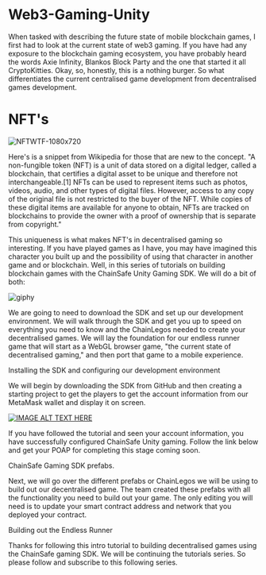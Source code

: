 # Web3-Gaming-Unity

When tasked with describing the future state of mobile blockchain games, I first had to look at the current state of web3 gaming. If you have had any exposure to the blockchain gaming ecosystem, you have probably heard the words Axie Infinity, Blankos Block Party and the one that started it all CryptoKitties. Okay, so, honestly, this is a nothing burger. So what differentiates the current centralised game development from decentralised games development.

# NFT's


![NFTWTF-1080x720](https://user-images.githubusercontent.com/681817/135502611-174c0589-d890-41d9-805b-fcb0a4bb237b.jpg?style=centerme)


Here's is a snippet from Wikipedia for those that are new to the concept.
"A non-fungible token (NFT) is a unit of data stored on a digital ledger, called a blockchain, that certifies a digital asset to be unique and therefore not interchangeable.[1] NFTs can be used to represent items such as photos, videos, audio, and other types of digital files. However, access to any copy of the original file is not restricted to the buyer of the NFT. While copies of these digital items are available for anyone to obtain, NFTs are tracked on blockchains to provide the owner with a proof of ownership that is separate from copyright."

This uniqueness is what makes NFT's in decentralised gaming so interesting. If you have played games as I have, you may have imagined this character you built up and the possibility of using that character in another game and or blockchain. Well, in this series of tutorials on building blockchain games with the ChainSafe Unity Gaming SDK. We will do a bit of both:


![giphy](https://user-images.githubusercontent.com/681817/135502868-a40e1355-d1d2-4253-b457-f12b84c54cd5.gif)

We are going to need to download the SDK and set up our development environment.
We will walk through the SDK and get you up to speed on everything you need to know and the ChainLegos needed to create your decentralised games.
We will lay the foundation for our endless runner game that will start as a WebGL browser game, "the current state of decentralised gaming," and then port that game to a mobile experience.

Installing the SDK and configuring our development environment

We will begin by downloading the SDK from GitHub and then creating a starting project to get the players to get the account information from our MetaMask wallet and display it on screen.

[![IMAGE ALT TEXT HERE](https://img.youtube.com/vi/8UHLtXWJdt8/0.jpg)](https://www.youtube.com/watch?v=8UHLtXWJdt8)

If you have followed the tutorial and seen your account information, you have successfully configured ChainSafe Unity gaming. Follow the link below and get your POAP for completing this stage coming soon.


ChainSafe Gaming SDK prefabs.

Next, we will go over the different prefabs or ChainLegos we will be using to build out our decentralised game. The team created these prefabs with all the functionality you need to build out your game. The only editing you will need is to update your smart contract address and network that you deployed your contract.


<Insert Video Deploying Building Minting NFT open sea testnet>

Building out the Endless Runner

<Insert Video Building out simple Endless Runner in Unity3D with NFT as character>


Thanks for following this intro tutorial to building decentralised games using the ChainSafe gaming SDK. We will be continuing the tutorials series. So please follow and subscribe to this following series.


